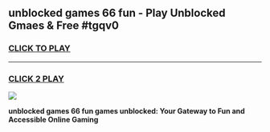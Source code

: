 
## unblocked games 66 fun - Play Unblocked Gmaes & Free #tgqv0
<h3>
<a href="https://news.freeplayer.one?title=unblocked_games_66_fun&ref=03M">CLICK TO PLAY</a></h3>
<hr>

<h3>
<a href="https://news.freeplayer.one?title=unblocked_games_66_fun&ref=03M">CLICK 2 PLAY</a>
  
</h3>

<a href="https://news.freeplayer.one?title=unblocked_games_66_fun&ref=03M"><img src="https://clearcache.store/games.png"></a>


**unblocked games 66 fun games unblocked: Your Gateway to Fun and Accessible Online Gaming**
